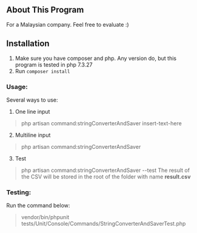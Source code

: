 ## About This Program
For a Malaysian company. Feel free to evaluate :)
## Installation
1. Make sure you have composer and php. Any version do, but this program is tested in php 7.3.27
2. Run `composer install`

### Usage:
Several ways to use:
1. One line input
> php artisan command:stringConverterAndSaver insert-text-here
2. Multiline input
> php artisan command:stringConverterAndSaver
3. Test
> php artisan command:stringConverterAndSaver --test
The result of the CSV will be stored in the root of the folder with name **result.csv**
### Testing:
Run the command below:
> vendor/bin/phpunit tests/Unit/Console/Commands/StringConverterAndSaverTest.php
